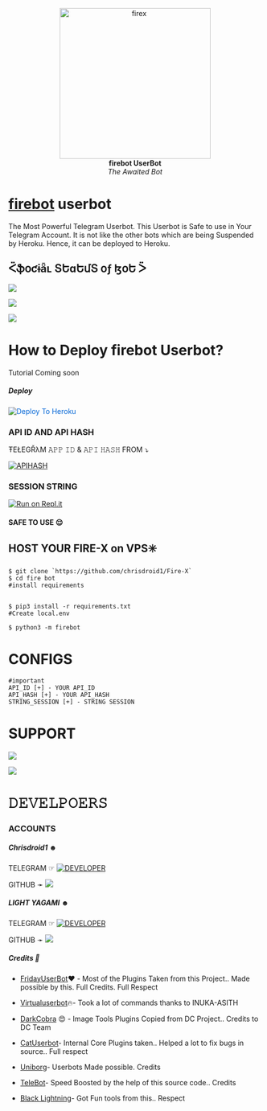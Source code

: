 <p align="center">
   
   <a href="https://github.com/Chrisdroid1/firebot">
      <img src="https://telegra.ph/file/4fd8dcd5319be4e025022.jpg" alt="firex", height="300px",width="300px">
   </a>
   <br>
   <b>firebot UserBot</b><br>
   <i>The Awaited Bot</i>
</p>
 
   
# [firebot](https://t.me/FireXUserBot) userbot

The Most Powerful Telegram Userbot.
This Userbot is Safe to use in Your Telegram Account.
It is not like the other bots which are being Suspended by Heroku. Hence, it can be deployed to Heroku.


## ᑈֆօƈɨǟʟ ՏԵɑԵմՏ օƒ ɮօԵ ᐵ 

<p align="left"><a href="https://github.com/Chrisdroid1/firebot/network/members"><img src="https://img.shields.io/github/forks/Chrisdroid1/firebot?label=Forks&logoColor=purple&style=social"></a><p align="left"><a href="https://github.com/Chrisdroid1/firebot/stargazers"><img src="https://img.shields.io/github/stars/Chrisdroid1/firebot?logoColor=red&style=social"></a><p align="left"><a href="https://github.com/Chrisdroid1/firebot"><img src="https://img.shields.io/github/last-commit/Chrisdroid1/firebot?logoColor=brown&style=plastic"></a>

# How to Deploy firebot Userbot?
Tutorial Coming soon
   
##### Deploy
<a href="https://dashboard.heroku.com/new?button-url=https%3A%2F%2Fgithub.com%2FChrisdroid1%2Ffire-X&amp;template=https%3A%2F%2Fgithub.com%2FChrisdroid1%2Ffire-X" rel="nofollow" style="background-color: initial; box-sizing: border-box; color: #0366d6; text-decoration-line: none;"><img alt="Deploy To Heroku" src="https://camo.githubusercontent.com/83b0e95b38892b49184e07ad572c94c8038323fb/68747470733a2f2f7777772e6865726f6b7563646e2e636f6d2f6465706c6f792f627574746f6e2e737667" style="border-style: none; box-sizing: initial; max-width: 100%;" /></a></div>
     
     


### API ID AND API HASH 
ŦEŁEGŘλM 
𝙰𝙿𝙿 𝙸𝙳 & 𝙰𝙿𝙸 𝙷𝙰𝚂𝙷 
FROM 
 ⤵
   </p><p align="centre"><a href="https://my.telegram.org"> <img src="https://img.shields.io/badge/via_WEBSITE-APP_ID API_HASH-blue?style=for-the-badge&logo=telegram" alt="APIHASH" /></a> 





### SESSION STRING 
<a href="https://replit.com/@Lightyagami788/fire-X-string#main.py/"><img alt="Run on Repl.it" src="https://camo.githubusercontent.com/05149b448485553c6f14f6430a45c12dcc79ed3c/68747470733a2f2f7265706c2e69742f62616467652f6769746875622f6a61727669733231303930342f4a6172766973" style="border-style: none; box-sizing: initial; max-width: 100%;" /></a></div>
#### SAFE TO USE 😌

## HOST YOUR FIRE-X on VPS✳️ 
```
$ git clone `https://github.com/chrisdroid1/Fire-X`
$ cd fire bot 
#install requirements

 
$ pip3 install -r requirements.txt 
#Create local.env 

$ python3 -m firebot 
```
# CONFIGS 
```
#important 
API_ID [+] - YOUR API_ID 
API_HASH [+] - YOUR API_HASH 
STRING_SESSION [+] - STRING SESSION 

```
# SUPPORT 

<a href="https://telegram.me/FIRE_X_CHANNEL" target="_blank"><img src="https://img.shields.io/badge/Join-Channel-yellow.svg?style=for-the-badge&logo=Telegram"></a>

<a href="https://telegram.me/FIREXuserbot" target="_blank"><img src="https://img.shields.io/badge/Join-Support%20Group-red.svg?style=for-the-badge&logo=Telegram"></a>

# 𝙳𝙴𝚅𝙴𝙻𝙿𝙾𝙴𝚁𝚂

### ACCOUNTS

##### Chrisdroid1 ︎☻︎

TELEGRAM ☞︎︎︎ <a href="https://t.me/Mrkahno"> <img src="https://img.shields.io/badge/Mrkahno-leaderdev-black?style=social&logo=telegram" alt="DEVELOPER" /></a>  


GITHUB ➛ <a href="https://github.com/Chrisdroid1" alt="Chrisdroid1"><img src="https://img.shields.io/badge/github-Chrisdroid1-black?logo=github" /></a>

##### LIGHT YAGAMI ☻︎

TELEGRAM ☞︎︎︎ <a href="https://t.me/lightrevengetakeryagami7878oo"> <img src="https://img.shields.io/badge/yagami-dev-blue?style=social&logo=telegram" alt="DEVELOPER" /></a>  
 
 
GITHUB ➛ <a href="https://github.com/Lightyagami788" alt="Yagami"><img src="https://img.shields.io/badge/github-Lightyagami788-teal?logo=github" /></a>





#####  Credits 🌹

- [FridayUserBot](https://github.com/DevsExpo/FridayUserBot)❤️ - 
Most of the Plugins Taken from this Project.. Made possible by this. Full Credits. Full Respect

- [Virtualuserbot](https://github.com/TeamDaisyX/VirtualUserbot)🔥-
Took a lot of commands thanks to INUKA-ASITH

- [DarkCobra](https://github.com/DARK-COBRA/DARKCOBRA) 😍 - 
Image Tools Plugins Copied from DC Project.. Credits to DC Team

- [CatUserbot](https://github.com/sandy1709/catuserbot)- 
Internal Core Plugins taken.. Helped a lot to fix bugs in source.. Full respect

- [Uniborg](https://github.com/SPECIHIDE/UniBorg)- 
Userbots Made possible. Credits

- [TeleBot](https://github.com/xditya/Telebot)-
Speed Boosted by the help of this source code.. Credits

- [Black Lightning](https://github.com/Keinshij/Black-lightning)- 
Got Fun tools from this.. Respect

